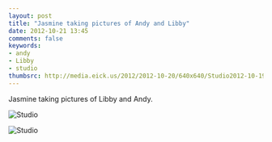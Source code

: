 ```yaml
---
layout: post
title: "Jasmine taking pictures of Andy and Libby"
date: 2012-10-21 13:45
comments: false
keywords: 
- andy
- Libby
- studio
thumbsrc: http://media.eick.us/2012/2012-10-20/640x640/Studio2012-10-19at19-38-11-2012-10-19at19-38-11.jpg
---
```

Jasmine taking pictures of Libby and Andy.

![Studio](http://media.eick.us/media/photographs/2012/2012-10-20/Studio2012-10-19at19-38-11-2012-10-19at19-38-11.jpg)


![Studio](http://media.eick.us/media/photographs/2012/2012-10-20/Studio2012-10-19at19-37-44-2012-10-19at19-37-44.jpg)

